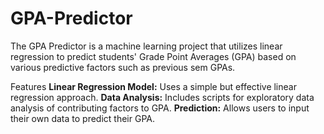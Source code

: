 # GPA-Predictor
The GPA Predictor is a machine learning project that utilizes linear regression to predict students' Grade Point Averages (GPA) based on various predictive factors such as previous sem GPAs.

Features
**Linear Regression Model:** Uses a simple but effective linear regression approach.
**Data Analysis:** Includes scripts for exploratory data analysis of contributing factors to GPA.
**Prediction:** Allows users to input their own data to predict their GPA.
